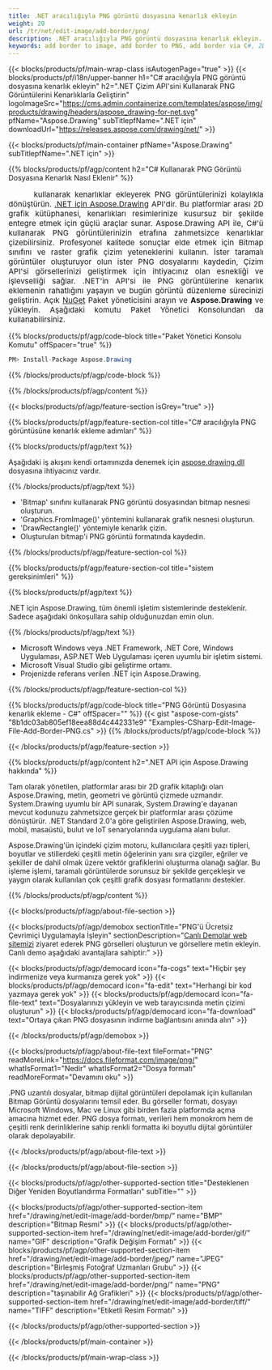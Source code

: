 ```yaml
---
title: .NET aracılığıyla PNG görüntü dosyasına kenarlık ekleyin
weight: 20
url: /tr/net/edit-image/add-border/png/
description: .NET aracılığıyla PNG görüntü dosyasına kenarlık ekleyin.
keywords: add border to image, add border to PNG, add border via C#, 2D graphics, drawing API, edit bitmap C#, Drawing .NET için, save bitmap, save PNG image, cross-platform 2D graphic library, Bitmap class, raster graphics drawing, draw border, rendering raster images, PNG image file
---
```


{{< blocks/products/pf/main-wrap-class isAutogenPage="true" >}}
{{< blocks/products/pf/i18n/upper-banner h1="C# aracılığıyla PNG görüntü dosyasına kenarlık ekleyin" h2=".NET Çizim API'sini Kullanarak PNG Görüntülerini Kenarlıklarla Geliştirin" logoImageSrc="https://cms.admin.containerize.com/templates/aspose/img/products/drawing/headers/aspose_drawing-for-net.svg" pfName="Aspose.Drawing" subTitlepfName=".NET için" downloadUrl="https://releases.aspose.com/drawing/net/" >}}

{{< blocks/products/pf/main-container pfName="Aspose.Drawing" subTitlepfName=".NET için" >}}


{{% blocks/products/pf/agp/content h2="C# Kullanarak PNG Görüntü Dosyasına Kenarlık Nasıl Eklenir" %}}

<p align="justify" style="text-indent:50px;font-size:15px;">
kullanarak kenarlıklar ekleyerek PNG görüntülerinizi kolaylıkla dönüştürün. <a href="https://products.aspose.com/drawing/net">.NET için Aspose.Drawing</a> API'dir. Bu platformlar arası 2D grafik kütüphanesi, kenarlıkları resimlerinize kusursuz bir şekilde entegre etmek için güçlü araçlar sunar. Aspose.Drawing API ile, C#'ü kullanarak PNG görüntülerinizin etrafına zahmetsizce kenarlıklar çizebilirsiniz. Profesyonel kalitede sonuçlar elde etmek için Bitmap sınıfını ve raster grafik çizim yeteneklerini kullanın. İster taramalı görüntüler oluşturuyor olun ister PNG dosyalarını kaydedin, Çizim API'si görsellerinizi geliştirmek için ihtiyacınız olan esnekliği ve işlevselliği sağlar. .NET'in API'si ile PNG görüntülerine kenarlık eklemenin rahatlığını yaşayın ve bugün görüntü düzenleme sürecinizi geliştirin. Açık <a href="https://www.nuget.org/packages/aspose.drawing">NuGet</a> Paket yöneticisini arayın ve <b>Aspose.Drawing</b> ve yükleyin. Aşağıdaki komutu Paket Yönetici Konsolundan da kullanabilirsiniz.</p>

{{% blocks/products/pf/agp/code-block title="Paket Yönetici Konsolu Komutu" offSpacer="true" %}}
```cs
PM> Install-Package Aspose.Drawing
```
{{% /blocks/products/pf/agp/code-block %}}

{{% /blocks/products/pf/agp/content %}}


{{< blocks/products/pf/agp/feature-section isGrey="true" >}}

{{% blocks/products/pf/agp/feature-section-col title="C# aracılığıyla PNG görüntüsüne kenarlık ekleme adımları" %}}

{{% blocks/products/pf/agp/text %}}

Aşağıdaki iş akışını kendi ortamınızda denemek için [aspose.drawing.dll](https://downloads.aspose.com/drawing/net) dosyasına ihtiyacınız vardır.

{{% /blocks/products/pf/agp/text %}}

+ 'Bitmap' sınıfını kullanarak PNG görüntü dosyasından bitmap nesnesi oluşturun.
+ 'Graphics.FromImage()' yöntemini kullanarak grafik nesnesi oluşturun.
+ 'DrawRectangle()' yöntemiyle kenarlık çizin.
+ Oluşturulan bitmap'i PNG görüntü formatında kaydedin.

{{% /blocks/products/pf/agp/feature-section-col %}}

{{% blocks/products/pf/agp/feature-section-col title="sistem gereksinimleri" %}}

{{% blocks/products/pf/agp/text %}}

.NET için Aspose.Drawing, tüm önemli işletim sistemlerinde desteklenir. Sadece aşağıdaki önkoşullara sahip olduğunuzdan emin olun.

{{% /blocks/products/pf/agp/text %}}

- Microsoft Windows veya .NET Framework, .NET Core, Windows Uygulaması, ASP.NET Web Uygulaması içeren uyumlu bir işletim sistemi.
- Microsoft Visual Studio gibi geliştirme ortamı.
- Projenizde referans verilen .NET için Aspose.Drawing.

{{% /blocks/products/pf/agp/feature-section-col %}}

{{% blocks/products/pf/agp/code-block title="PNG Görüntü Dosyasına kenarlık ekleme - C#" offSpacer="" %}}
{{< gist "aspose-com-gists" "8b1dc03ab805ef18eea88d4c442331e9" "Examples-CSharp-Edit-Image-File-Add-Border-PNG.cs" >}}
{{% /blocks/products/pf/agp/code-block %}}

{{< /blocks/products/pf/agp/feature-section >}}


<!-- aboutfile Starts -->

{{% blocks/products/pf/agp/content h2=".NET API için Aspose.Drawing hakkında" %}}

Tam olarak yönetilen, platformlar arası bir 2D grafik kitaplığı olan Aspose.Drawing, metin, geometri ve görüntü çizmede uzmandır. System.Drawing uyumlu bir API sunarak, System.Drawing'e dayanan mevcut kodunuzu zahmetsizce gerçek bir platformlar arası çözüme dönüştürür. .NET Standard 2.0'a göre geliştirilen Aspose.Drawing, web, mobil, masaüstü, bulut ve IoT senaryolarında uygulama alanı bulur.

Aspose.Drawing'ün içindeki çizim motoru, kullanıcılara çeşitli yazı tipleri, boyutlar ve stillerdeki çeşitli metin öğelerinin yanı sıra çizgiler, eğriler ve şekiller de dahil olmak üzere vektör grafiklerini oluşturma olanağı sağlar. Bu işleme işlemi, taramalı görüntülerde sorunsuz bir şekilde gerçekleşir ve yaygın olarak kullanılan çok çeşitli grafik dosyası formatlarını destekler.

{{% /blocks/products/pf/agp/content %}}


{{< blocks/products/pf/agp/about-file-section >}}

{{< blocks/products/pf/agp/demobox sectionTitle="PNG'ü Ücretsiz Çevrimiçi Uygulamayla İşleyin" sectionDescription="[Canlı Demolar web sitemizi](https://products.aspose.app/drawing) ziyaret ederek PNG görselleri oluşturun ve görsellere metin ekleyin. Canlı demo aşağıdaki avantajlara sahiptir:" >}}

{{< blocks/products/pf/agp/democard icon="fa-cogs" text="Hiçbir şey indirmenize veya kurmanıza gerek yok" >}}
{{< blocks/products/pf/agp/democard icon="fa-edit" text="Herhangi bir kod yazmaya gerek yok" >}}
{{< blocks/products/pf/agp/democard icon="fa-file-text" text="Dosyalarınızı yükleyin ve web tarayıcısında metin çizimi oluşturun" >}}
{{< blocks/products/pf/agp/democard icon="fa-download" text="Ortaya çıkan PNG dosyasının indirme bağlantısını anında alın" >}}

{{< /blocks/products/pf/agp/demobox >}}

{{< blocks/products/pf/agp/about-file-text fileFormat="PNG" readMoreLink="https://docs.fileformat.com/image/png/" whatIsFormat1="Nedir" whatIsFormat2="Dosya formatı" readMoreFormat="Devamını oku" >}}

.PNG uzantılı dosyalar, bitmap dijital görüntüleri depolamak için kullanılan Bitmap Görüntü dosyalarını temsil eder. Bu görseller formatı, dosyayı Microsoft Windows, Mac ve Linux gibi birden fazla platformda açma amacına hizmet eder. PNG dosya formatı, verileri hem monokrom hem de çeşitli renk derinliklerine sahip renkli formatta iki boyutlu dijital görüntüler olarak depolayabilir.

{{< /blocks/products/pf/agp/about-file-text >}}

{{< /blocks/products/pf/agp/about-file-section >}}

<!-- aboutfile Ends -->


{{< blocks/products/pf/agp/other-supported-section title="Desteklenen Diğer Yeniden Boyutlandırma Formatları" subTitle="" >}}

{{< blocks/products/pf/agp/other-supported-section-item href="/drawing/net/edit-image/add-border/bmp/" name="BMP" description="Bitmap Resmi" >}}
{{< blocks/products/pf/agp/other-supported-section-item href="/drawing/net/edit-image/add-border/gif/" name="GIF" description="Grafik Değişim Formatı" >}}
{{< blocks/products/pf/agp/other-supported-section-item href="/drawing/net/edit-image/add-border/jpeg/" name="JPEG" description="Birleşmiş Fotoğraf Uzmanları Grubu" >}}
{{< blocks/products/pf/agp/other-supported-section-item href="/drawing/net/edit-image/add-border/png/" name="PNG" description="taşınabilir Ağ Grafikleri" >}}
{{< blocks/products/pf/agp/other-supported-section-item href="/drawing/net/edit-image/add-border/tiff/" name="TIFF" description="Etiketli Resim Formatı" >}}

{{< /blocks/products/pf/agp/other-supported-section >}}

{{< /blocks/products/pf/main-container >}}

{{< /blocks/products/pf/main-wrap-class >}}
